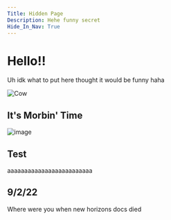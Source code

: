 ```yaml
---
Title: Hidden Page
Description: Hehe funny secret
Hide_In_Nav: True
---
```


# Hello!!

Uh idk what to put here thought it would be funny haha

![Cow](https://external-content.duckduckgo.com/iu/?u=https%3A%2F%2Fmedia1.tenor.com%2Fimages%2F964831e7eccb34007e82c065a50679ef%2Ftenor.gif%3Fitemid%3D18924714&f=1&nofb=1)

## It's Morbin' Time

![image](https://user-images.githubusercontent.com/25644444/178856213-44cb0a38-6d3d-4af6-b7f8-0ae6cda8d44a.png)

## Test

aaaaaaaaaaaaaaaaaaaaaaaaa

## 9/2/22

Where were you when new horizons docs died
